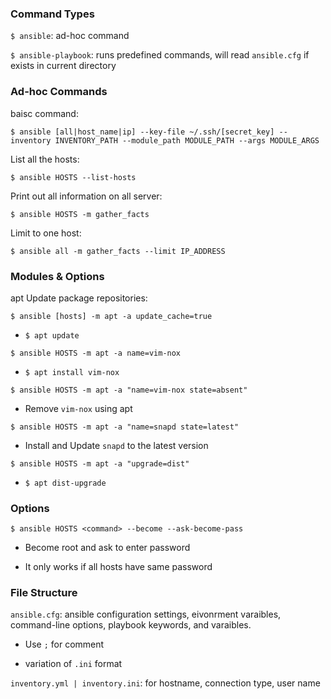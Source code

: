 ### Command Types

`$ ansible`: ad-hoc command

`$ ansible-playbook`: runs predefined commands, will read `ansible.cfg` if exists in current directory



### Ad-hoc Commands

baisc command:

`$ ansible [all|host_name|ip] --key-file ~/.ssh/[secret_key] --inventory INVENTORY_PATH --module_path MODULE_PATH --args MODULE_ARGS`

List all the hosts:

`$ ansible HOSTS --list-hosts`

Print out all information on all server:

`$ ansible HOSTS -m gather_facts`

Limit to one host:

`$ ansible all -m gather_facts --limit IP_ADDRESS`

### Modules & Options

apt Update package repositories:

`$ ansible [hosts] -m apt -a update_cache=true`

* `$ apt update`

`$ ansible HOSTS -m apt -a name=vim-nox`

* `$ apt install vim-nox`

`$ ansible HOSTS -m apt -a "name=vim-nox state=absent"`

* Remove `vim-nox` using apt

`$ ansible HOSTS -m apt -a "name=snapd state=latest"`

* Install and Update `snapd` to the latest version

`$ ansible HOSTS -m apt -a "upgrade=dist"`

* `$ apt dist-upgrade`

### Options

`$ ansible HOSTS <command> --become --ask-become-pass`

* Become root and ask to enter password

* It only works if all hosts have same password

### File Structure

`ansible.cfg`: ansible configuration settings, eivonrment varaibles, command-line options, playbook keywords, and varaibles.

* Use `;` for comment

* variation of `.ini` format

`inventory.yml | inventory.ini`: for hostname, connection type, user name
